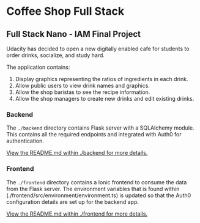 # Coffee Shop Full Stack

## Full Stack Nano - IAM Final Project

Udacity has decided to open a new digitally enabled cafe for students to order drinks, socialize, and study hard.

The application contains:

1) Display graphics representing the ratios of ingredients in each drink.
2) Allow public users to view drink names and graphics.
3) Allow the shop baristas to see the recipe information.
4) Allow the shop managers to create new drinks and edit existing drinks.

### Backend

The `./backend` directory contains Flask server with a SQLAlchemy module. This contains all the required endpoints and integrated with Auth0 for authentication.

[View the README.md within ./backend for more details.](./backend/README.md)

### Frontend

The `./frontend` directory contains a Ionic frontend to consume the data from the Flask server. The environment variables that is found within (./frontend/src/environment/environment.ts) is updated  so that the Auth0 configuration details are set up for the backend app. 

[View the README.md within ./frontend for more details.](./frontend/README.md)
